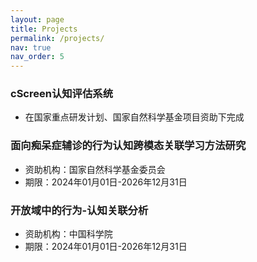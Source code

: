 ```yaml
---
layout: page
title: Projects
permalink: /projects/
nav: true
nav_order: 5
---
```


### cScreen认知评估系统
- 在国家重点研发计划、国家自然科学基金项目资助下完成


### 面向痴呆症辅诊的行为认知跨模态关联学习方法研究

- 资助机构：国家自然科学基金委员会
- 期限：2024年01月01日-2026年12月31日


### 开放域中的行为-认知关联分析

- 资助机构：中国科学院
- 期限：2024年01月01日-2026年12月31日
